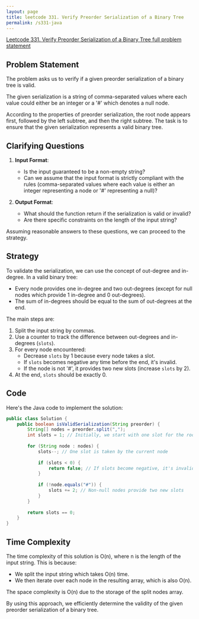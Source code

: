 ```yaml
---
layout: page
title: leetcode 331. Verify Preorder Serialization of a Binary Tree
permalink: /s331-java
---
```

[Leetcode 331. Verify Preorder Serialization of a Binary Tree full problem statement](https://algoadvance.github.io/algoadvance/l331)
## Problem Statement

The problem asks us to verify if a given preorder serialization of a binary tree is valid. 

The given serialization is a string of comma-separated values where each value could either be an integer or a '#' which denotes a null node.

According to the properties of preorder serialization, the root node appears first, followed by the left subtree, and then the right subtree. The task is to ensure that the given serialization represents a valid binary tree.

## Clarifying Questions

1. **Input Format**:
   - Is the input guaranteed to be a non-empty string? 
   - Can we assume that the input format is strictly compliant with the rules (comma-separated values where each value is either an integer representing a node or '#' representing a null)?

2. **Output Format**:
   - What should the function return if the serialization is valid or invalid?
   - Are there specific constraints on the length of the input string?

Assuming reasonable answers to these questions, we can proceed to the strategy.

## Strategy

To validate the serialization, we can use the concept of out-degree and in-degree. In a valid binary tree:
- Every node provides one in-degree and two out-degrees (except for null nodes which provide 1 in-degree and 0 out-degrees).
- The sum of in-degrees should be equal to the sum of out-degrees at the end.

The main steps are:
1. Split the input string by commas.
2. Use a counter to track the difference between out-degrees and in-degrees (`slots`).
3. For every node encountered:
   - Decrease `slots` by 1 because every node takes a slot.
   - If `slots` becomes negative any time before the end, it's invalid.
   - If the node is not '#', it provides two new slots (increase `slots` by 2).
4. At the end, `slots` should be exactly 0.

## Code

Here's the Java code to implement the solution:

```java
public class Solution {
    public boolean isValidSerialization(String preorder) {
        String[] nodes = preorder.split(",");
        int slots = 1; // Initially, we start with one slot for the root
        
        for (String node : nodes) {
            slots--; // One slot is taken by the current node
            
            if (slots < 0) {
                return false; // If slots become negative, it's invalid
            }
            
            if (!node.equals("#")) {
                slots += 2; // Non-null nodes provide two new slots
            }
        }
        
        return slots == 0;
    }
}
```

## Time Complexity

The time complexity of this solution is O(n), where n is the length of the input string. This is because:
- We split the input string which takes O(n) time.
- We then iterate over each node in the resulting array, which is also O(n).

The space complexity is O(n) due to the storage of the split nodes array.

By using this approach, we efficiently determine the validity of the given preorder serialization of a binary tree.